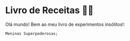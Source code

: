 # Livro de Receitas :man_cook:



Olá mundo! Bem ao meu livro de experimentos insólitos!:


    Meninas Superpoderosas;
